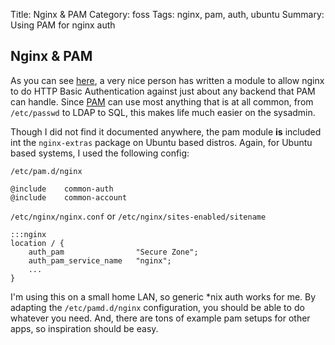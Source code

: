 Title: Nginx & PAM
Category: foss
Tags: nginx, pam, auth, ubuntu
Summary: Using PAM for nginx auth

## Nginx & PAM

As you can see [here](http://web.iti.upv.es/~sto/nginx/), a very nice person has written a 
module to allow nginx to do HTTP Basic Authentication against just about any backend that PAM 
can handle. Since [PAM](http://en.wikipedia.org/wiki/Pluggable_authentication_module) can use 
most anything that is at all common, from `/etc/passwd` to LDAP to SQL, this makes life much 
easier on the sysadmin.

Though I did not find it documented anywhere, the pam module **is** included int the `nginx-extras`
package on Ubuntu based distros. Again, for Ubuntu based systems, I used the following config:

`/etc/pam.d/nginx`
    
    @include    common-auth
    @include    common-account

`/etc/nginx/nginx.conf` or `/etc/nginx/sites-enabled/sitename`

    :::nginx
    location / {
        auth_pam                "Secure Zone";
        auth_pam_service_name   "nginx";
        ...
    }
    
I'm using this on a small home LAN, so generic *nix auth works for me. By adapting the 
`/etc/pamd.d/nginx` configuration, you should be able to do whatever you need. And, there are 
tons of example pam setups for other apps, so inspiration should be easy.

